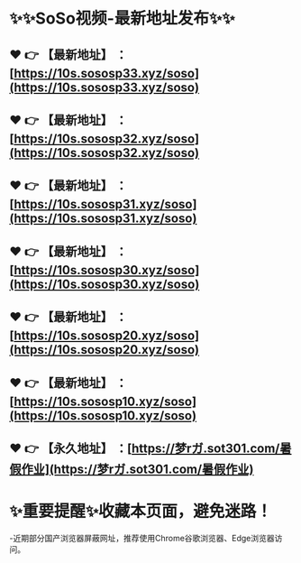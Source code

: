 :sparkles::sparkles:SoSo视频-最新地址发布:sparkles::sparkles:
==
:heart: :point_right: 【最新地址】 ：[https://10s.sososp33.xyz/soso](https://10s.sososp33.xyz/soso)
------
:heart: :point_right: 【最新地址】 ：[https://10s.sososp32.xyz/soso](https://10s.sososp32.xyz/soso)
------
:heart: :point_right: 【最新地址】 ：[https://10s.sososp31.xyz/soso](https://10s.sososp31.xyz/soso)
------
:heart: :point_right: 【最新地址】 ：[https://10s.sososp30.xyz/soso](https://10s.sososp30.xyz/soso)
------
:heart: :point_right: 【最新地址】 ：[https://10s.sososp20.xyz/soso](https://10s.sososp20.xyz/soso)
------
:heart: :point_right: 【最新地址】 ：[https://10s.sososp10.xyz/soso](https://10s.sososp10.xyz/soso)
------
:heart: :point_right: 【永久地址】 ：[https://梦rガ.sot301.com/暑假作业](https://梦rガ.sot301.com/暑假作业)
------
:sparkles:重要提醒:sparkles:收藏本页面，避免迷路！
==
-近期部分国产浏览器屏蔽网址，推荐使用Chrome谷歌浏览器、Edge浏览器访问。
